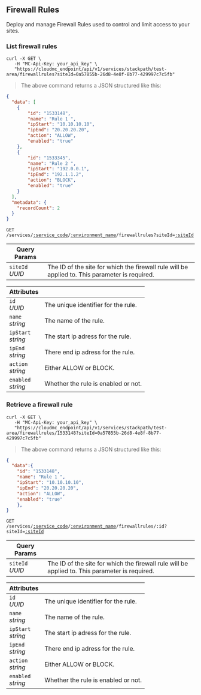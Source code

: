 ## Firewall Rules

Deploy and manage Firewall Rules used to control and limit access to your sites. 

<!-------------------- LIST FIREWALL RULES -------------------->

### List firewall rules

```shell
curl -X GET \
   -H "MC-Api-Key: your_api_key" \
   "https://cloudmc_endpoint/api/v1/services/stackpath/test-area/firewallrules?siteId=0a57855b-26d8-4e8f-8b77-429997c7c5fb"
```
> The above command returns a JSON structured like this:

```json
{
  "data": [
    {
        "id": "1533148",
        "name": "Rule 1 ",
        "ipStart": "10.10.10.10",
        "ipEnd": "20.20.20.20",
        "action": "ALLOW",
        "enabled": "true"
    },
    {
        "id": "1533345",
        "name": "Rule 2 ",
        "ipStart": "192.0.0.1",
        "ipEnd": "192.1.1.2",
        "action": "BLOCK",
        "enabled": "true"
    }
  ],
  "metadata": {
    "recordCount": 2
  }
}
```

<code>GET /services/<a href="#administration-service-connections">:service_code</a>/<a href="#administration-environments">:environment_name</a>/firewallrules?siteId=<a href="#stackpath-sites">:siteId</a></code>

Query Params | &nbsp;
---- | -----------
`siteId`<br/>*UUID* | The ID of the site for which the firewall rule will be applied to. This parameter is required.

Attributes | &nbsp;
------- | -----------
`id`<br/>*UUID* | The unique identifier for the rule.
`name`<br/>*string* | The name of the rule.
`ipStart`<br/>*string* | The start ip adress for the rule.
`ipEnd`<br/>*string* | There end ip adress for the rule.
`action`<br/>*string* | Either ALLOW or BLOCK.
`enabled`<br/>*string* | Whether the rule is enabled or not.

<!-------------------- RETRIEVE A RULE -------------------->

### Retrieve a firewall rule 

```shell
curl -X GET \
   -H "MC-Api-Key: your_api_key" \
   "https://cloudmc_endpoint/api/v1/services/stackpath/test-area/firewallrules/1533148?siteId=0a57855b-26d8-4e8f-8b77-429997c7c5fb"
```
> The above command returns a JSON structured like this:

```json
{
  "data":{
    "id": "1533148",
    "name": "Rule 1 ",
    "ipStart": "10.10.10.10",
    "ipEnd": "20.20.20.20",
    "action": "ALLOW",
    "enabled": "true"
    },
}
```

<code>GET /services/<a href="#administration-service-connections">:service_code</a>/<a href="#administration-environments">:environment_name</a>/firewallrules/:id?siteId=<a href="#stackpath-sites">:siteId</a></code>

Query Params | &nbsp;
---- | -----------
`siteId`<br/>*UUID* | The ID of the site for which the firewall rule will be applied to. This parameter is required.

Attributes | &nbsp;
------- | -----------
`id`<br/>*UUID* | The unique identifier for the rule.
`name`<br/>*string* | The name of the rule.
`ipStart`<br/>*string* | The start ip adress for the rule.
`ipEnd`<br/>*string* | There end ip adress for the rule.
`action`<br/>*string* | Either ALLOW or BLOCK.
`enabled`<br/>*string* | Whether the rule is enabled or not.
